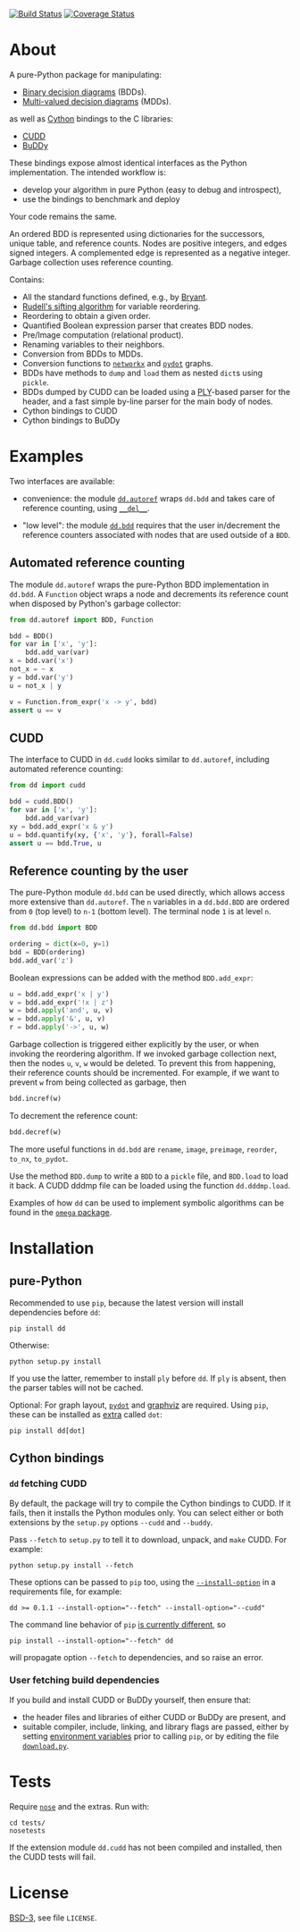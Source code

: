 [![Build Status][build_img]][travis]
[![Coverage Status][coverage]][coveralls]


About
=====

A pure-Python package for manipulating:

- [Binary decision diagrams](https://en.wikipedia.org/wiki/Binary_decision_diagram) (BDDs).
- [Multi-valued decision diagrams](http://dx.doi.org/10.1109/ICCAD.1990.129849) (MDDs).

as well as [Cython](http://cython.org/) bindings to the C libraries:

- [CUDD](http://vlsi.colorado.edu/~fabio/CUDD/)
- [BuDDy](http://buddy.sourceforge.net)

These bindings expose almost identical interfaces as the Python implementation. The intended workflow is:

- develop your algorithm in pure Python (easy to debug and introspect),
- use the bindings to benchmark and deploy

Your code remains the same.

An ordered BDD is represented using dictionaries for the successors, unique table, and reference counts. Nodes are positive integers, and edges signed integers. A complemented edge is represented as a negative integer. Garbage collection uses reference counting.

Contains:

- All the standard functions defined, e.g., by [Bryant](https://www.cs.cmu.edu/~bryant/pubdir/ieeetc86.pdf).
- [Rudell's sifting algorithm](http://www.eecg.toronto.edu/~ece1767/project/rud.pdf) for variable reordering.
- Reordering to obtain a given order.
- Quantified Boolean expression parser that creates BDD nodes.
- Pre/Image computation (relational product).
- Renaming variables to their neighbors.
- Conversion from BDDs to MDDs.
- Conversion functions to [`networkx`](https://networkx.github.io/) and [`pydot`](https://pypi.python.org/pypi/pydot) graphs.
- BDDs have methods to `dump` and `load` them as nested `dict`s using `pickle`.
- BDDs dumped by CUDD can be loaded using a [PLY](https://github.com/dabeaz/ply/)-based parser for the header, and a fast simple by-line parser for the main body of nodes.
- Cython bindings to CUDD
- Cython bindings to BuDDy


Examples
========

Two interfaces are available:

- convenience: the module [`dd.autoref`](https://github.com/johnyf/dd/blob/master/dd/autoref.py) wraps `dd.bdd` and takes care of reference counting, using [`__del__`](https://docs.python.org/2/reference/datamodel.html#object.__del__).

- "low level": the module [`dd.bdd`](https://github.com/johnyf/dd/blob/master/dd/bdd.py) requires that the user in/decrement the reference counters associated with nodes that are used outside of a `BDD`.


## Automated reference counting

The module `dd.autoref` wraps the pure-Python BDD implementation in `dd.bdd`.
A `Function` object wraps a node and decrements its reference count when disposed by Python's garbage collector:

```python
from dd.autoref import BDD, Function

bdd = BDD()
for var in ['x', 'y']:
    bdd.add_var(var)
x = bdd.var('x')
not_x = ~ x
y = bdd.var('y')
u = not_x | y

v = Function.from_expr('x -> y', bdd)
assert u == v
```


## CUDD

The interface to CUDD in `dd.cudd` looks similar to `dd.autoref`, including automated reference counting:

```python
from dd import cudd

bdd = cudd.BDD()
for var in ['x', 'y']:
    bdd.add_var(var)
xy = bdd.add_expr('x & y')
u = bdd.quantify(xy, {'x', 'y'}, forall=False)
assert u == bdd.True, u
```


## Reference counting by the user

The pure-Python module `dd.bdd` can be used directly, which allows access more extensive than `dd.autoref`.
The `n` variables in a `dd.bdd.BDD` are ordered from `0` (top level) to `n-1` (bottom level). The terminal node `1` is at level `n`.

```python
from dd.bdd import BDD

ordering = dict(x=0, y=1)
bdd = BDD(ordering)
bdd.add_var('z')
```

Boolean expressions can be added with the method `BDD.add_expr`:

```python
u = bdd.add_expr('x | y')
v = bdd.add_expr('!x | z')
w = bdd.apply('and', u, v)
w = bdd.apply('&', u, v)
r = bdd.apply('->', u, w)
```

Garbage collection is triggered either explicitly by the user, or when invoking the reordering algorithm.
If we invoked garbage collection next, then the nodes `u`, `v`, `w` would be deleted. To prevent this from happening, their reference counts should be incremented. For example, if we want to prevent `w` from being collected as garbage, then

```python
bdd.incref(w)
```

To decrement the reference count:

```python
bdd.decref(w)
```

The more useful functions in `dd.bdd` are `rename`, `image`, `preimage`, `reorder`, `to_nx`, `to_pydot`.

Use the method `BDD.dump` to write a `BDD` to a `pickle` file, and `BDD.load` to load it back. A CUDD dddmp file can be loaded using the function `dd.dddmp.load`.

Examples of how `dd` can be used to implement symbolic algorithms can be found in the [`omega` package](https://github.com/johnyf/omega/blob/master/doc/doc.md).


Installation
============


## pure-Python

Recommended to use `pip`, because the latest version will install dependencies before `dd`:

```shell
pip install dd
```

Otherwise:

```shell
python setup.py install
```

If you use the latter, remember to install `ply` before `dd`. If `ply` is absent, then the parser tables will not be cached.

Optional: For graph layout, [`pydot`](https://pypi.python.org/pypi/pydot) and [graphviz](http://graphviz.org/) are required. Using `pip`, these can be installed as [extra](https://pip.pypa.io/en/latest/reference/pip_install.html#examples) called `dot`:

```shell
pip install dd[dot]
```


## Cython bindings


### `dd` fetching CUDD

By default, the package will try to compile the Cython bindings to CUDD. If it fails, then it installs the Python modules only. You can select either or both extensions by the `setup.py` options `--cudd` and `--buddy`.

Pass `--fetch` to `setup.py` to tell it to download, unpack, and `make` CUDD. For example:

```shell
python setup.py install --fetch
```

These options can be passed to `pip` too, using the [`--install-option`](https://pip.pypa.io/en/latest/reference/pip_install.html#per-requirement-overrides) in a requirements file, for example:

```
dd >= 0.1.1 --install-option="--fetch" --install-option="--cudd"
```

The command line behavior of `pip` [is currently different](https://github.com/pypa/pip/issues/1883), so

```shell
pip install --install-option="--fetch" dd
```

will propagate option `--fetch` to dependencies, and so raise an error.


### User fetching build dependencies

If you build and install CUDD or BuDDy yourself, then ensure that:

- the header files and libraries of either CUDD or BuDDy are present, and
- suitable compiler, include, linking, and library flags are passed, either by setting [environment variables](https://en.wikipedia.org/wiki/Environment_variable) prior to calling `pip`, or by editing the file [`download.py`](https://github.com/johnyf/dd/blob/master/download.py).


Tests
=====

Require [`nose`](https://pypi.python.org/pypi/nose) and the extras. Run with:

```shell
cd tests/
nosetests
```

If the extension module `dd.cudd` has not been compiled and installed, then the CUDD tests will fail.


License
=======
[BSD-3](http://opensource.org/licenses/BSD-3-Clause), see file `LICENSE`.


[build_img]: https://travis-ci.org/johnyf/dd.svg?branch=master
[travis]: https://travis-ci.org/johnyf/dd
[coverage]: https://coveralls.io/repos/johnyf/dd/badge.svg?branch=master
[coveralls]: https://coveralls.io/r/johnyf/dd?branch=master